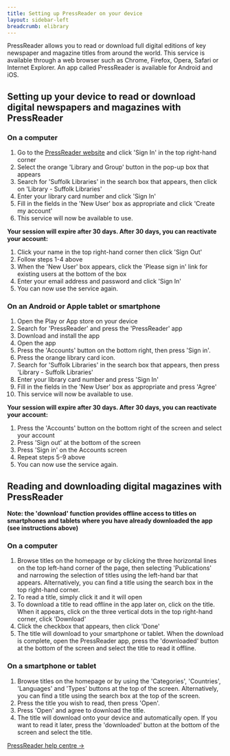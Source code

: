 ```yaml
---
title: Setting up PressReader on your device
layout: sidebar-left
breadcrumb: elibrary
---
```


PressReader allows you to read or download full digital editions of key newspaper and magazine titles from around the world. This service is available through a web browser such as Chrome, Firefox, Opera, Safari or Internet Explorer. An app called PressReader is available for Android and iOS.

## Setting up your device to read or download digital newspapers and magazines with PressReader

### On a computer

1. Go to the [PressReader website](https://www.pressreader.com/) and click 'Sign In' in the top right-hand corner
2. Select the orange 'Library and Group' button in the pop-up box that appears
3. Search for 'Suffolk Libraries' in the search box that appears, then click on 'Library - Suffolk Libraries'
4. Enter your library card number and click 'Sign In'
5. Fill in the fields in the 'New User' box as appropriate and click 'Create my account'
6. This service will now be available to use.

**Your session will expire after 30 days. After 30 days, you can reactivate your account:**

1. Click your name in the top right-hand corner then click 'Sign Out'
2. Follow steps 1-4 above
3. When the 'New User' box appears, click the 'Please sign in' link for existing users at the bottom of the box
4. Enter your email address and password and click 'Sign In'
5. You can now use the service again.

### On an Android or Apple tablet or smartphone

1. Open the Play or App store on your device
2. Search for 'PressReader' and press the 'PressReader' app
3. Download and install the app
4. Open the app
5. Press the 'Accounts' button on the bottom right, then press 'Sign in'.
6. Press the orange library card icon.
7. Search for 'Suffolk Libraries' in the search box that appears, then press 'Library - Suffolk Libraries'
8. Enter your library card number and press 'Sign In'
9. Fill in the fields in the 'New User' box as appropriate and press 'Agree'
10. This service will now be available to use.

**Your session will expire after 30 days. After 30 days, you can reactivate your account:**

1. Press the 'Accounts' button on the bottom right of the screen and select your account
2. Press 'Sign out' at the bottom of the screen
3. Press 'Sign in' on the Accounts screen
4. Repeat steps 5-9 above
5. You can now use the service again.

## Reading and downloading digital magazines with PressReader

**Note: the 'download' function provides offline access to titles on smartphones and tablets where you have already downloaded the app (see instructions above)**

### On a computer

1. Browse titles on the homepage or by clicking the three horizontal lines on the top left-hand corner of the page, then selecting 'Publications' and narrowing the selection of titles using the left-hand bar that appears. Alternatively, you can find a title using the search box in the top right-hand corner.
2. To read a title, simply click it and it will open
3. To download a title to read offline in the app later on, click on the title. When it appears, click on the three vertical dots in the top right-hand corner, click 'Download'
4. Click the checkbox that appears, then click 'Done'
5. The title will download to your smartphone or tablet. When the download is complete, open the PressReader app, press the 'downloaded' button at the bottom of the screen and select the title to read it offline.

### On a smartphone or tablet

1. Browse titles on the homepage or by using the 'Categories', 'Countries', 'Languages' and 'Types' buttons at the top of the screen. Alternatively, you can find a title using the search box at the top of the screen.
2. Press the title you wish to read, then press 'Open'.
3. Press 'Open' and agree to download the title.
4. The title will download onto your device and automatically open. If you want to read it later, press the 'downloaded' button at the bottom of the screen and select the title.

[PressReader help centre →](https://care.pressreader.com/hc/en-us/signin)
